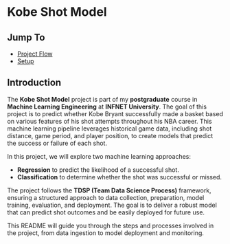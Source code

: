 # Kobe Shot Model

## Jump To

- [Project Flow](#project-flow)
- [Setup](/docs/SETUP.md)

## Introduction

The **Kobe Shot Model** project is part of my **postgraduate** course in **Machine Learning Engineering** at **INFNET University**. The goal of this project is to predict whether Kobe Bryant successfully made a basket based on various features of his shot attempts throughout his NBA career. This machine learning pipeline leverages historical game data, including shot distance, game period, and player position, to create models that predict the success or failure of each shot.

In this project, we will explore two machine learning approaches:
- **Regression** to predict the likelihood of a successful shot.
- **Classification** to determine whether the shot was successful or missed.

The project follows the **TDSP (Team Data Science Process)** framework, ensuring a structured approach to data collection, preparation, model training, evaluation, and deployment. The goal is to deliver a robust model that can predict shot outcomes and be easily deployed for future use.

This README will guide you through the steps and processes involved in the project, from data ingestion to model deployment and monitoring.